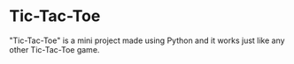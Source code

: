 # Tic-Tac-Toe
"Tic-Tac-Toe" is a mini project made using Python and it works just like any other Tic-Tac-Toe game.
